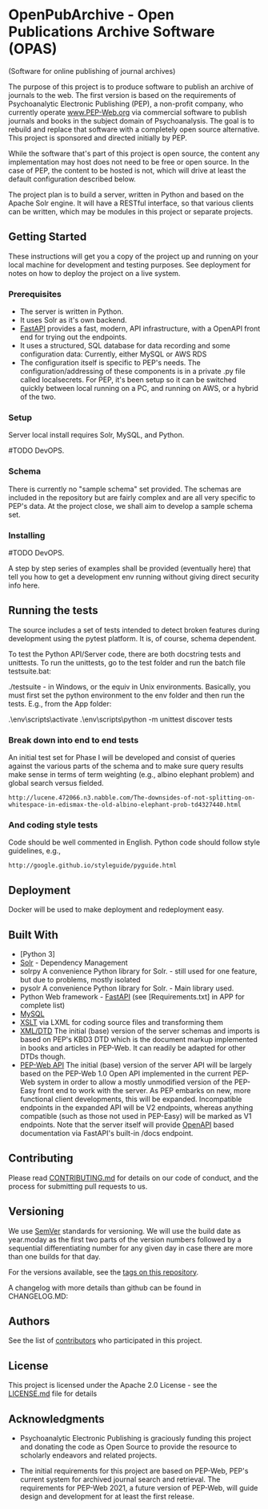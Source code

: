 # OpenPubArchive - Open Publications Archive Software (OPAS) 
 
(Software for online publishing of journal archives)

The purpose of this project is to produce software to publish an archive of journals to the web.  The first version is based on the requirements of Psychoanalytic Electronic Publishing (PEP), a non-profit company, who currently operate www.PEP-Web.org via commercial software to publish journals and books in the subject domain of Psychoanalysis.  The goal is to rebuild and replace that software with a completely open source alternative.  This project is sponsored and directed initially by PEP.

While the software that's part of this project is open source, the content any implementation may host does not need to be free or open source.  In the case of PEP, the content to be hosted is not, which will drive at least the default configuration described below.

The project plan is to build a server, written in Python and based on the Apache Solr engine.  It will have a RESTful interface, so that various clients can be written, which may be modules in this project or separate projects.

## Getting Started

These instructions will get you a copy of the project up and running on your local machine for development and testing purposes. See deployment for notes on how to deploy the project on a live system.

### Prerequisites

- The server is written in Python.  
- It uses Solr as it's own backend.  
- [FastAPI](https://fastapi.tiangolo.com/) provides a fast, modern, API infrastructure, with a OpenAPI front end for trying out the endpoints.
- It uses a structured, SQL database for data recording and some configuration data: Currently, either MySQL or AWS RDS
- The configuration itself is specific to PEP's needs.  The configuration/addressing of these components is in a private .py file called localsecrets.  For PEP, it's been setup so it can be switched quickly between local running on a PC, and running on AWS, or a hybrid of the two.

### Setup

Server local install requires Solr, MySQL, and Python.  

#TODO DevOPS.

### Schema

There is currently no "sample schema" set provided.  The schemas are included in the repository but are fairly complex and are all very specific to PEP's data.  At the project close, we shall aim to develop a sample schema set.

### Installing

#TODO DevOPS.  

A step by step series of examples shall be provided (eventually here) that tell you how to get a development env running without giving direct security info here.

## Running the tests

The source includes a set of tests intended to detect broken features during development using the pytest platform.  It is, of course, schema dependent.

To test the Python API/Server code, there are both docstring tests and unittests.  To run the unittests, go to the test folder and run the batch file testsuite.bat:

./testsuite - in Windows, or the equiv in Unix environments.  Basically, you must first set the python environment to the env folder and then run the tests.  E.g., from the App folder:

.\env\scripts\activate
.\env\scripts\python -m unittest discover tests

### Break down into end to end tests

An initial test set for Phase I will be developed and consist of queries against the various parts of the schema and to make sure query results make sense in terms of term weighting (e.g., albino elephant problem) and global search versus fielded.  

```
http://lucene.472066.n3.nabble.com/The-downsides-of-not-splitting-on-whitespace-in-edismax-the-old-albino-elephant-prob-td4327440.html
```

### And coding style tests

Code should be well commented in English.
Python code should follow style guidelines, e.g.,

```
http://google.github.io/styleguide/pyguide.html
```

## Deployment

Docker will be used to make deployment and redeployment easy.

## Built With

* [Python 3]
* [Solr](http://lucene.apache.org/solr/) - Dependency Management
* solrpy A convenience Python library for Solr. - still used for one feature, but due to problems, mostly isolated
* pysolr A convenience Python library for Solr. - Main library used.
* Python Web framework - [FastAPI](https://github.com/tiangolo/fastapi) (see [Requirements.txt] in APP for complete list)
* [MySQL](https://dev.mysql.com/downloads/)
* [XSLT](https://lxml.de/xpathxslt.html) via LXML for coding source files and transforming them
* [XML/DTD](http://peparchive.org/pepa1dtd/pepkbd3.dtd) The initial (base) version of the server schemas and imports is based on PEP's KBD3 DTD which is the document markup implemented in books and articles in PEP-Web.  It can readily be adapted for other DTDs though.
* [PEP-Web API](https://app.swaggerhub.com/apis/nrshapiro/PEP-Web/1.1.0) The initial (base) version of the server API will be largely based on the PEP-Web 1.0 Open API implemented in the current PEP-Web system in order to allow a mostly unmodified version of the PEP-Easy front end to work with the server.  As PEP embarks on new, more functional client developments, this will be expanded.  Incompatible endpoints in the expanded API will be V2 endpoints, whereas anything compatible (such as those not used in PEP-Easy) will be marked as V1 endpoints.  Note that the server itself will provide [OpenAPI](https://www.openapis.org/) based documentation via FastAPI's built-in /docs endpoint.

## Contributing

Please read [CONTRIBUTING.md](https://gist.github.com/PurpleBooth/b24679402957c63ec426) for details on our code of conduct, and the process for submitting pull requests to us.

## Versioning

We use [SemVer](http://semver.org/) standards for versioning. We will use the build date as year.moday as the first two parts of the version numbers followed by a sequential differentiating number for any given day in case there are more than one builds for that day.

For the versions available, see the [tags on this repository](https://githuhttps://github.com/Psychoanalytic-Electronic-Publishing/openpubarchive/tags). 

A changelog with more details than github can be found in CHANGELOG.MD: 

## Authors

See the list of [contributors](https://github.com/Psychoanalytic-Electronic-Publishing/openpubarchive/openpubarchive/contributors) who participated in this project.

## License

This project is licensed under the Apache 2.0 License - see the [LICENSE.md](LICENSE.md) file for details

## Acknowledgments

* Psychoanalytic Electronic Publishing is graciously funding this project and donating the code as Open Source to provide the resource to scholarly endeavors and related projects.

* The initial requirements for this project are based on PEP-Web, PEP's current system for archived journal search and retrieval.  The requirements for PEP-Web 2021, a future version of PEP-Web, will guide design and development for at least the first release.
